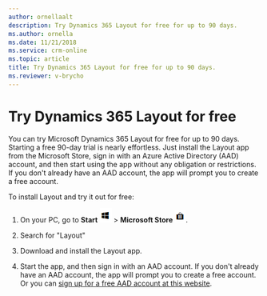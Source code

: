 ```yaml
---
author: ornellaalt
description: Try Dynamics 365 Layout for free for up to 90 days.
ms.author: ornella
ms.date: 11/21/2018
ms.service: crm-online
ms.topic: article
title: Try Dynamics 365 Layout for free for up to 90 days.
ms.reviewer: v-brycho
---
```


# Try Dynamics 365 Layout for free

You can try Microsoft Dynamics 365 Layout for free for up to 90 days. Starting a free 90-day trial is nearly effortless. Just install 
the Layout app from the Microsoft Store, sign in with an Azure Active Directory (AAD) account, and then start using the app without 
any obligation or restrictions. If you don't already have an AAD account, the app will prompt you to create a free account.

To install Layout and try it out for free:

1. On your PC, go to **Start** ![Start](media/d2a2ae5e90bdd0e0642abb5458af1016.png "Start") \> **Microsoft Store** ![Microsoft Store](media/2ac602b5a7855d312f3e7d924732acca.png "Microsoft Store").

2. Search for "Layout"

3. Download and install the Layout app.

4. Start the app, and then sign in with an AAD account. If you don't already have an AAD account, the app will prompt you to 
create a free account. Or you can [sign up for a free AAD account at this website](https://docs.microsoft.com/en-us/azure/active-directory/fundamentals/active-directory-access-create-new-tenant). 
